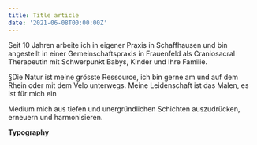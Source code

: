 ```yaml
---
title: Title article
date: '2021-06-08T00:00:00Z'
---
```

Seit 10 Jahren arbeite ich in eigener Praxis in Schaffhausen und bin angestellt in einer Gemeinschaftspraxis in Frauenfeld als Craniosacral Therapeutin mit Schwerpunkt Babys, Kinder und Ihre Familie.

§Die Natur ist meine grösste Ressource, ich bin gerne am und auf dem Rhein oder mit dem Velo unterwegs. Meine Leidenschaft ist das Malen, es ist für mich ein

Medium mich aus tiefen und unergründlichen Schichten auszudrücken, erneuern und harmonisieren. 

**Typography**